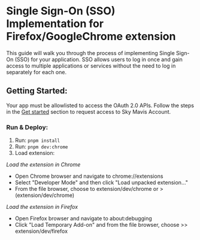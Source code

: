 # Single Sign-On (SSO) Implementation for Firefox/GoogleChrome extension

This guide will walk you through the process of implementing Single Sign-On (SSO) for your application. SSO allows users to log in once and gain access to multiple applications or services without the need to log in separately for each one.

## Getting Started:

Your app must be allowlisted to access the OAuth 2.0 APIs. Follow the steps in the [Get started](https://docs.skymavis.com/docs/sma-get-started#get-started) section to request access to Sky Mavis Account.

### Run & Deploy:

1. Run: `pnpm install`
2. Run: `pnpm dev:chrome`
3. Load extension:

_Load the extension in Chrome_

- Open Chrome browser and navigate to chrome://extensions
- Select "Developer Mode" and then click "Load unpacked extension..."
- From the file browser, choose to extension/dev/chrome or > (extension/dev/chrome)

_Load the extension in Firefox_

- Open Firefox browser and navigate to about:debugging
- Click "Load Temporary Add-on" and from the file browser, choose >> extension/dev/firefox
